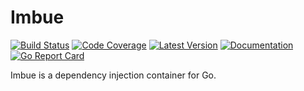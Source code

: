 # Imbue

[![Build Status](https://github.com/dogmatiq/imbue/actions/workflows/ci.yml/badge.svg)](https://github.com/dogmatiq/imbue/actions/workflows/ci.yml)
[![Code Coverage](https://img.shields.io/codecov/c/github/dogmatiq/imbue/main.svg)](https://codecov.io/github/dogmatiq/imbue)
[![Latest Version](https://img.shields.io/github/tag/dogmatiq/imbue.svg?label=semver)](https://semver.org)
[![Documentation](https://img.shields.io/badge/go.dev-reference-007d9c)](https://pkg.go.dev/github.com/dogmatiq/imbue)
[![Go Report Card](https://goreportcard.com/badge/github.com/dogmatiq/imbue)](https://goreportcard.com/report/github.com/dogmatiq/imbue)

Imbue is a dependency injection container for Go.
